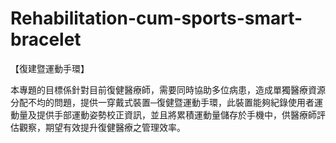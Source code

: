 # Rehabilitation-cum-sports-smart-bracelet

【復建暨運動手環】

本專題的目標係針對目前復健醫療師，需要同時協助多位病患，造成單獨醫療資源分配不均的問題，提供一穿戴式裝置─復健暨運動手環，此裝置能夠紀錄使用者運動量及提供手部運動姿勢校正資訊，並且將累積運動量儲存於手機中，供醫療師評估觀察，期望有效提升復健醫療之管理效率。
